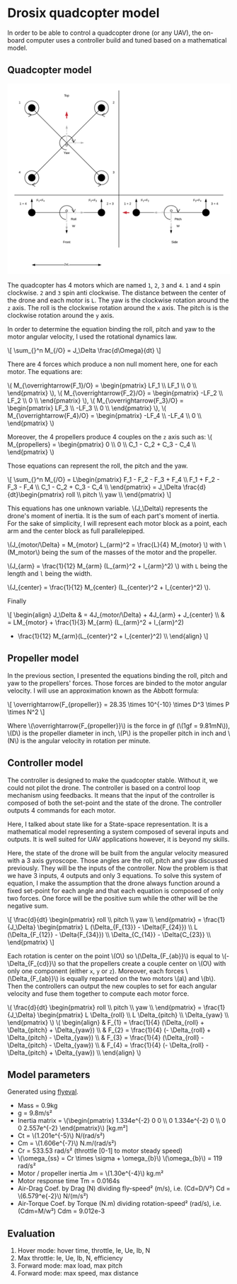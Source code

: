 # Drosix quadcopter model

In order to be able to control a quadcopter drone (or any UAV), the on-board
computer uses a controller build and tuned based on a mathematical model.

## Quadcopter model

![image](./Kinematic.png)

The quadcopter has 4 motors which are named `1`, `2`, `3` and `4`. `1` and `4`
spin clockwise. `2` and `3` spin anti clockwise. The distance between the center
of the drone and each motor is `L`. The yaw is the clockwise rotation around the
`z` axis. The roll is the clockwise rotation around the `x` axis. The pitch is
is the clockwise rotation around the `y` axis.

In order to determine the equation binding the roll, pitch and yaw to the motor
angular velocity, I used the rotational dynamics law.

\\[
\sum_{}^n M_{/O} = J_\Delta \frac{d\Omega}{dt}
\\]

There are 4 forces which produce a non null moment here, one for each motor. The
equations are:

\\( M_{\overrightarrow{F_1}/O} = \begin{pmatrix} LF_1 \\\\ LF_1 \\\\ 0 \\\\ \end{pmatrix} \\),
\\( M_{\overrightarrow{F_2}/O} = \begin{pmatrix} -LF_2 \\\\ LF_2 \\\\ 0 \\\\ \end{pmatrix} \\),
\\( M_{\overrightarrow{F_3}/O} = \begin{pmatrix} LF_3 \\\\ -LF_3 \\\\ 0 \\\\ \end{pmatrix} \\),
\\( M_{\overrightarrow{F_4}/O} = \begin{pmatrix} -LF_4 \\\\ -LF_4 \\\\ 0 \\\\ \end{pmatrix} \\)

Moreover, the 4 propellers produce 4 couples on the `z` axis such as:
\\( M_{propellers} = \begin{pmatrix} 0 \\\\ 0 \\\\ C_1 - C_2 + C_3 - C_4 \\\\ \end{pmatrix} \\)


Those equations can represent the roll, the pitch and the yaw.

\\[
\sum_{}^n M_{/O} = L\begin{pmatrix} F_1 - F_2 - F_3 + F_4 \\\\ F_1 + F_2 - F_3 - F_4 \\\\ C_1 - C_2 + C_3 - C_4 \\\\ \end{pmatrix} = J_\Delta \frac{d}{dt}\begin{pmatrix} roll \\\\ pitch \\\\ yaw \\\\ \end{pmatrix}
\\]

This equations has one unknown variable. \\(J_\Delta\\) represents the drone's
moment of inertia. It is the sum of each part's moment of inertia. For the sake
of simplicity, I will represent each motor block as a point, each arm and the
center block as full parallelepiped.

\\(J_{motor/\Delta} = M_{motor} L_{arm}^2 = \frac{L}{4} M_{motor} \\) with
\\(M_motor\\) being the sum of the masses of the motor and the propeller.

\\(J_{arm} = \frac{1}{12} M_{arm} (L_{arm}^2 + l_{arm}^2) \\) with `L` being the
length and `l` being the width.

\\(J_{center} = \frac{1}{12} M_{center} (L_{center}^2 + l_{center}^2) \\).

Finally

\\[
\begin{align}
J_\Delta & = 4J_{motor/\Delta} + 4J_{arm} + J_{center} \\\\ 
 & = LM_{motor} + \frac{1}{3} M_{arm} (L_{arm}^2 + l_{arm}^2)
 + \frac{1}{12} M_{arm}(L_{center}^2 + l_{center}^2) \\\\
\end{align}
\\]

## Propeller model

In the previous section, I presented the equations binding the roll, pitch and
yaw to the propellers' forces. Those forces are binded to the motor angular
velocity. I will use an approximation known as the Abbott formula:

\\[
\overrightarrow{F_{propeller}} = 28.35 \times 10^{-10} \times D^3 \times
P \times N^2
\\]

Where \\(\overrightarrow{F_{propeller}}\\) is the force in gf (\\(1gf
= 9.81mN\\)), \\(D\\) is the propeller diameter in inch, \\(P\\) is the
propeller pitch in inch and \\(N\\) is the angular velocity in rotation per
minute.

## Controller model

The controller is designed to make the quadcopter stable. Without it, we could
not pilot the drone. The controller is based on a control loop mechanism using
feedbacks. It means that the input of the controller is composed of both the
set-point and the state of the drone. The controller outputs 4 commands for each
motor.

Here, I talked about state like for a State-space representation. It is
a mathematical model representing a system composed of several inputs and
outputs. It is well suited for UAV applications however, it is beyond my
skills.

Here, the state of the drone will be built from the angular velocity measured
with a 3 axis gyroscope. Those angles are the roll, pitch and yaw discussed
previously. They will be the inputs of the controller. Now the problem is that
we have 3 inputs, 4 outputs and only 3 equations. To solve this system of
equation, I make the assumption that the drone always function around a fixed
set-point for each angle and that each equation is composed of only two
forces. One force will be the positive sum while the other will be the negative
sum.

\\[
\frac{d}{dt} \begin{pmatrix} roll \\\\ pitch \\\\ yaw \\\\ \end{pmatrix} = 
\frac{1}{J_\Delta} \begin{pmatrix}
    L (\Delta_{F_{13}} - \Delta{F_{24}}) \\\\
    L (\Delta_{F_{12}} - \Delta{F_{34}}) \\\\
    \Delta_{C_{14}} - \Delta{C_{23}} \\\\
\end{pmatrix} 
\\]

Each rotation is center on the point \\(O\\) so \\(\Delta_{F_{ab}}\\) is
equal to \\(-\Delta_{F_{cd}}\\) so that the propellers create a couple center
on \\(O\\) with only one component (either `x`, `y` or `z`). Moreover, each
forces \\(\Delta_{F_{ab}}\\) is equally reparteed on the two motors \\(a\\)
and \\(b\\). Then the controllers can output the new couples to set for each
angular velocity and fuse them together to compute each motor force.

\\(
\frac{d}{dt} \begin{pmatrix} roll \\\\ pitch \\\\ yaw \\\\ \end{pmatrix} = 
\frac{1}{J_\Delta} \begin{pmatrix}
    L \Delta_{roll} \\\\
    L \Delta_{pitch} \\\\
    \Delta_{yaw} \\\\
\end{pmatrix} 
\\)
\\(
\begin{align}
& F_{1} = \frac{1}{4} (\Delta_{roll} + \Delta_{pitch} + \Delta_{yaw}) \\\\
& F_{2} = \frac{1}{4} (- \Delta_{roll} + \Delta_{pitch} - \Delta_{yaw}) \\\\
& F_{3} = \frac{1}{4} (\Delta_{roll} - \Delta_{pitch} - \Delta_{yaw}) \\\\
& F_{4} = \frac{1}{4} (- \Delta_{roll} - \Delta_{pitch} + \Delta_{yaw}) \\\\
\end{align} 
\\)

## Model parameters

Generated using [flyeval](https://www.flyeval.com/).

* Mass = 0.9kg
* g = 9.8m/s²
* Inertia matrix = \\(\begin{pmatrix}
    1.334e^{-2} 0           0 \\\\
    0           1.334e^{-2} 0 \\\\
    0           0           2.557e^{-2}
    \end{pmatrix}\\) [kg.m²]
* Ct = \\(1.201e^{-5}\\) N/(rad/s²)
* Cm = \\(1.606e^{-7}\\) N.m/(rad/s²)
* Cr = 533.53 rad/s² (throttle [0-1] to motor steady speed)
* \\(\omega_{ss} = Cr \times \sigma + \omega_{b}\\) \\(\omega_{b}\\) = 119
  rad/s²
* Motor / propeller inertia Jm = \\(1.30e^{-4}\\) kg.m²
* Motor response time Tm = 0.0164s
* Air-Drag Coef. by Drag (N) dividing fly-speed² (m/s), i.e. (Cd=D/V²) Cd
  = \\(6.579^e{-2}\\) N/(m/s²)
* Air-Torque Coef. by Torque (N.m) dividing rotation-speed² (rad/s), i.e. (Cdm=M/w²) Cdm = 9.012e-3

## Evaluation

1. Hover mode: hover time, throttle, Ie, Ue, Ib, N
2. Max throttle: Ie, Ue, Ib, N, efficiency
3. Forward mode: max load, max pitch
4. Forward mode: max speed, max distance



